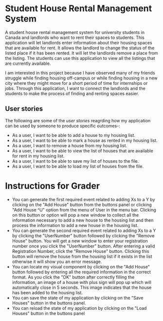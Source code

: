 # Student House Rental Management System

A student house rental management system for university students in Canada and landlords who want to rent their spaces to students. This application will let landlords enter information about their housing spaces that are available for rent. It allows the landlord to change the status of the listed place if it has been rented. It will let the landlords remove a place from the listing. The students can use this application to view all the listings that are currently available.     

I am interested in this project because I have observed many of my friends struggle while finding housing off-campus or while finding housing in a new city where they might move for a short period of time for internships or jobs. Through this application, I want to connect the landlords and the students to make the process of finding and renting spaces easier. 

## User stories

The following are some of the *user stories* reagrding how my application can be used by someone to produce specific outcomes-:
- As a user, I want to be able to add a house to my housing list.
- As a user, I want to be able to mark a house as rented in my housing list.
- As a user, I want to remove a house from my housing list.
- As a user, I want to be able to view the list of houses that are available for rent in my housing list.
- As a user, I want to be able to save my list of houses to the file.
- As a user, I want to be able to load my list of houses from the file.


# Instructions for Grader

- You can generate the first required event related to adding Xs to a Y by clicking on the "Add House" button from the buttons panel 
or clicking "Add House ^U" option from the menu of User in the menu bar. Clicking on this button or option will pop
a new window to collect all the information necessary to add a new house to the housing list and then process the information to add a new house in the housing list. 
- You can generate the second required event related to adding Xs to a Y by clicking the "UserNumber" button followed by clicking the "Remove House" button.
You will get a new window to enter your registration number once you click the "UserNumber" button. After entering a valid Registration Number, click the "Remove House"
button. Clicking this button will remove the house from the housing list if it exists in the list otherwise it will show you an error message.
- You can locate my visual component by clicking on the "Add House" button followed by entering all the required information in the correct format. As you click the "OK" button after correctly filling the information,
an image of a house with plus sign will pop up which will automatically close in 5 seconds. This image indicates that the house has been added to the housing list.
- You can save the state of my application by clicking on the "Save Houses" button in the buttons panel.
- You can reload the state of my application by clicking on the "Load Houses" button in the buttons panel